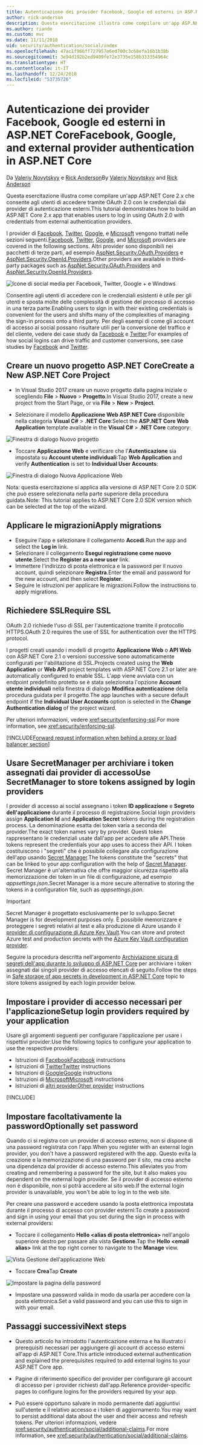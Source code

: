 ```yaml
---
title: Autenticazione dei provider Facebook, Google ed esterni in ASP.NET Core
author: rick-anderson
description: Questa esercitazione illustra come compilare un'app ASP.NET Core 2.x tramite OAuth 2.0 con provider di autenticazione esterni.
ms.author: riande
ms.custom: mvc
ms.date: 11/11/2018
uid: security/authentication/social/index
ms.openlocfilehash: 47ac1f966ff727957e6ed700c3c68efa16b1b38b
ms.sourcegitcommit: 3e94d192b2ed9409fe72e3735e158b333354964c
ms.translationtype: HT
ms.contentlocale: it-IT
ms.lasthandoff: 12/24/2018
ms.locfileid: "53735726"
---
```

# <a name="facebook-google-and-external-provider-authentication-in-aspnet-core"></a><span data-ttu-id="bccab-103">Autenticazione dei provider Facebook, Google ed esterni in ASP.NET Core</span><span class="sxs-lookup"><span data-stu-id="bccab-103">Facebook, Google, and external provider authentication in ASP.NET Core</span></span>

<span data-ttu-id="bccab-104">Da [Valeriy Novytskyy](https://github.com/01binary) e [Rick Anderson](https://twitter.com/RickAndMSFT)</span><span class="sxs-lookup"><span data-stu-id="bccab-104">By [Valeriy Novytskyy](https://github.com/01binary) and [Rick Anderson](https://twitter.com/RickAndMSFT)</span></span>

<span data-ttu-id="bccab-105">Questa esercitazione illustra come compilare un'app ASP.NET Core 2.x che consente agli utenti di accedere tramite OAuth 2.0 con le credenziali dai provider di autenticazione esterni.</span><span class="sxs-lookup"><span data-stu-id="bccab-105">This tutorial demonstrates how to build an ASP.NET Core 2.x app that enables users to log in using OAuth 2.0 with credentials from external authentication providers.</span></span>

<span data-ttu-id="bccab-106">I provider di [Facebook](xref:security/authentication/facebook-logins), [Twitter](xref:security/authentication/twitter-logins), [Google](xref:security/authentication/google-logins), e [Microsoft](xref:security/authentication/microsoft-logins) vengono trattati nelle sezioni seguenti.</span><span class="sxs-lookup"><span data-stu-id="bccab-106">[Facebook](xref:security/authentication/facebook-logins), [Twitter](xref:security/authentication/twitter-logins), [Google](xref:security/authentication/google-logins), and [Microsoft](xref:security/authentication/microsoft-logins) providers are covered in the following sections.</span></span> <span data-ttu-id="bccab-107">Altri provider sono disponibili nei pacchetti di terze parti, ad esempio [AspNet.Security.OAuth.Providers](https://github.com/aspnet-contrib/AspNet.Security.OAuth.Providers) e [AspNet.Security.OpenId.Providers](https://github.com/aspnet-contrib/AspNet.Security.OpenId.Providers).</span><span class="sxs-lookup"><span data-stu-id="bccab-107">Other providers are available in third-party packages such as [AspNet.Security.OAuth.Providers](https://github.com/aspnet-contrib/AspNet.Security.OAuth.Providers) and [AspNet.Security.OpenId.Providers](https://github.com/aspnet-contrib/AspNet.Security.OpenId.Providers).</span></span>

![Icone di social media per Facebook, Twitter, Google + e Windows](index/_static/social.png)

<span data-ttu-id="bccab-109">Consentire agli utenti di accedere con le credenziali esistenti è utile per gli utenti e sposta molte delle complessità di gestione del processo di accesso in una terza parte.</span><span class="sxs-lookup"><span data-stu-id="bccab-109">Enabling users to sign in with their existing credentials is convenient for the users and shifts many of the complexities of managing the sign-in process onto a third party.</span></span> <span data-ttu-id="bccab-110">Per degli esempi di come gli account di accesso ai social possano risultare utili per la conversione del traffico e del cliente, vedere dei case study da [Facebook](https://www.facebook.com/unsupportedbrowser) e [Twitter](https://dev.twitter.com/resources/case-studies).</span><span class="sxs-lookup"><span data-stu-id="bccab-110">For examples of how social logins can drive traffic and customer conversions, see case studies by [Facebook](https://www.facebook.com/unsupportedbrowser) and [Twitter](https://dev.twitter.com/resources/case-studies).</span></span>

## <a name="create-a-new-aspnet-core-project"></a><span data-ttu-id="bccab-111">Creare un nuovo progetto ASP.NET Core</span><span class="sxs-lookup"><span data-stu-id="bccab-111">Create a New ASP.NET Core Project</span></span>

* <span data-ttu-id="bccab-112">In Visual Studio 2017 creare un nuovo progetto dalla pagina iniziale o scegliendo **File** > **Nuovo** > **Progetto**.</span><span class="sxs-lookup"><span data-stu-id="bccab-112">In Visual Studio 2017, create a new project from the Start Page, or via **File** > **New** > **Project**.</span></span>

* <span data-ttu-id="bccab-113">Selezionare il modello **Applicazione Web ASP.NET Core** disponibile nella categoria **Visual C#** > **.NET Core**:</span><span class="sxs-lookup"><span data-stu-id="bccab-113">Select the **ASP.NET Core Web Application** template available in the **Visual C#** > **.NET Core** category:</span></span>

![Finestra di dialogo Nuovo progetto](index/_static/new-project.png)

* <span data-ttu-id="bccab-115">Toccare **Applicazione Web** e verificare che l'**Autenticazione** sia impostata su **Account utente individuali**:</span><span class="sxs-lookup"><span data-stu-id="bccab-115">Tap **Web Application** and verify **Authentication** is set to **Individual User Accounts**:</span></span>

![Finestra di dialogo Nuova Applicazione Web](index/_static/select-project.png)

<span data-ttu-id="bccab-117">Nota: questa esercitazione si applica alla versione di ASP.NET Core 2.0 SDK che può essere selezionata nella parte superiore della procedura guidata.</span><span class="sxs-lookup"><span data-stu-id="bccab-117">Note: This tutorial applies to ASP.NET Core 2.0 SDK version which can be selected at the top of the wizard.</span></span>

## <a name="apply-migrations"></a><span data-ttu-id="bccab-118">Applicare le migrazioni</span><span class="sxs-lookup"><span data-stu-id="bccab-118">Apply migrations</span></span>

* <span data-ttu-id="bccab-119">Eseguire l'app e selezionare il collegamento **Accedi**.</span><span class="sxs-lookup"><span data-stu-id="bccab-119">Run the app and select the **Log in** link.</span></span>
* <span data-ttu-id="bccab-120">Selezionare il collegamento **Esegui registrazione come nuovo utente**.</span><span class="sxs-lookup"><span data-stu-id="bccab-120">Select the **Register as a new user** link.</span></span>
* <span data-ttu-id="bccab-121">Immettere l'indirizzo di posta elettronica e la password per il nuovo account, quindi selezionare **Registra**.</span><span class="sxs-lookup"><span data-stu-id="bccab-121">Enter the email and password for the new account, and then select **Register**.</span></span>
* <span data-ttu-id="bccab-122">Seguire le istruzioni per applicare le migrazioni.</span><span class="sxs-lookup"><span data-stu-id="bccab-122">Follow the instructions to apply migrations.</span></span>

## <a name="require-ssl"></a><span data-ttu-id="bccab-123">Richiedere SSL</span><span class="sxs-lookup"><span data-stu-id="bccab-123">Require SSL</span></span>

<span data-ttu-id="bccab-124">OAuth 2.0 richiede l'uso di SSL per l'autenticazione tramite il protocollo HTTPS.</span><span class="sxs-lookup"><span data-stu-id="bccab-124">OAuth 2.0 requires the use of SSL for authentication over the HTTPS protocol.</span></span>

<span data-ttu-id="bccab-125">I progetti creati usando i modelli di progetto **Applicazione Web** o **API Web** con ASP.NET Core 2.1 o versioni successive sono automaticamente configurati per l'abilitazione di SSL.</span><span class="sxs-lookup"><span data-stu-id="bccab-125">Projects created using the **Web Application** or **Web API** project templates with ASP.NET Core 2.1 or later are automatically configured to enable SSL.</span></span> <span data-ttu-id="bccab-126">L'app viene avviata con un endpoint predefinito protetto se è stata selezionata l'opzione **Account utente individuali** nella finestra di dialogo **Modifica autenticazione** della procedura guidata per il progetto.</span><span class="sxs-lookup"><span data-stu-id="bccab-126">The app launches with a secure default endpoint if the **Individual User Accounts** option is selected in the **Change Authentication dialog** of the project wizard.</span></span>

<span data-ttu-id="bccab-127">Per ulteriori informazioni, vedere <xref:security/enforcing-ssl>.</span><span class="sxs-lookup"><span data-stu-id="bccab-127">For more information, see <xref:security/enforcing-ssl>.</span></span>

[!INCLUDE[Forward request information when behind a proxy or load balancer section](includes/forwarded-headers-middleware.md)]

## <a name="use-secretmanager-to-store-tokens-assigned-by-login-providers"></a><span data-ttu-id="bccab-128">Usare SecretManager per archiviare i token assegnati dai provider di accesso</span><span class="sxs-lookup"><span data-stu-id="bccab-128">Use SecretManager to store tokens assigned by login providers</span></span>

<span data-ttu-id="bccab-129">I provider di accesso ai social assegnano i token **ID applicazione** e **Segreto dell'applicazione** durante il processo di registrazione.</span><span class="sxs-lookup"><span data-stu-id="bccab-129">Social login providers assign **Application Id** and **Application Secret** tokens during the registration process.</span></span> <span data-ttu-id="bccab-130">La denominazione esatta dei token varia a seconda del provider.</span><span class="sxs-lookup"><span data-stu-id="bccab-130">The exact token names vary by provider.</span></span> <span data-ttu-id="bccab-131">Questi token rappresentano le credenziali usate dall'app per accedere alle API.</span><span class="sxs-lookup"><span data-stu-id="bccab-131">These tokens represent the credentials your app uses to access their API.</span></span> <span data-ttu-id="bccab-132">I token costituiscono i "segreti" che è possibile collegare alla configurazione dell'app usando [Secret Manager](xref:security/app-secrets#secret-manager).</span><span class="sxs-lookup"><span data-stu-id="bccab-132">The tokens constitute the "secrets" that can be linked to your app configuration with the help of [Secret Manager](xref:security/app-secrets#secret-manager).</span></span> <span data-ttu-id="bccab-133">Secret Manager è un'alternativa che offre maggior sicurezza rispetto alla memorizzazione dei token in un file di configurazione, ad esempio *appsettings.json*.</span><span class="sxs-lookup"><span data-stu-id="bccab-133">Secret Manager is a more secure alternative to storing the tokens in a configuration file, such as *appsettings.json*.</span></span>

> [!IMPORTANT]
> <span data-ttu-id="bccab-134">Secret Manager è progettato esclusivamente per lo sviluppo.</span><span class="sxs-lookup"><span data-stu-id="bccab-134">Secret Manager is for development purposes only.</span></span> <span data-ttu-id="bccab-135">È possibile memorizzare e proteggere i segreti relativi al test e alla produzione di Azure usando il [provider di configurazione di Azure Key Vault](xref:security/key-vault-configuration).</span><span class="sxs-lookup"><span data-stu-id="bccab-135">You can store and protect Azure test and production secrets with the [Azure Key Vault configuration provider](xref:security/key-vault-configuration).</span></span>

<span data-ttu-id="bccab-136">Seguire la procedura descritta nell'argomento [Archiviazione sicura di segreti dell'app durante lo sviluppo di ASP.NET Core](xref:security/app-secrets) per archiviare i token assegnati dai singoli provider di accesso elencati di seguito.</span><span class="sxs-lookup"><span data-stu-id="bccab-136">Follow the steps in [Safe storage of app secrets in development in ASP.NET Core](xref:security/app-secrets) topic to store tokens assigned by each login provider below.</span></span>

## <a name="setup-login-providers-required-by-your-application"></a><span data-ttu-id="bccab-137">Impostare i provider di accesso necessari per l'applicazione</span><span class="sxs-lookup"><span data-stu-id="bccab-137">Setup login providers required by your application</span></span>

<span data-ttu-id="bccab-138">Usare gli argomenti seguenti per configurare l'applicazione per usare i rispettivi provider:</span><span class="sxs-lookup"><span data-stu-id="bccab-138">Use the following topics to configure your application to use the respective providers:</span></span>

* <span data-ttu-id="bccab-139">Istruzioni di [Facebook](xref:security/authentication/facebook-logins)</span><span class="sxs-lookup"><span data-stu-id="bccab-139">[Facebook](xref:security/authentication/facebook-logins) instructions</span></span>
* <span data-ttu-id="bccab-140">Istruzioni di [Twitter](xref:security/authentication/twitter-logins)</span><span class="sxs-lookup"><span data-stu-id="bccab-140">[Twitter](xref:security/authentication/twitter-logins) instructions</span></span>
* <span data-ttu-id="bccab-141">Istruzioni di [Google](xref:security/authentication/google-logins)</span><span class="sxs-lookup"><span data-stu-id="bccab-141">[Google](xref:security/authentication/google-logins) instructions</span></span>
* <span data-ttu-id="bccab-142">Istruzioni di [Microsoft](xref:security/authentication/microsoft-logins)</span><span class="sxs-lookup"><span data-stu-id="bccab-142">[Microsoft](xref:security/authentication/microsoft-logins) instructions</span></span>
* <span data-ttu-id="bccab-143">Istruzioni di [altri provider](xref:security/authentication/otherlogins)</span><span class="sxs-lookup"><span data-stu-id="bccab-143">[Other provider](xref:security/authentication/otherlogins) instructions</span></span>

[!INCLUDE[](includes/chain-auth-providers.md)]

## <a name="optionally-set-password"></a><span data-ttu-id="bccab-144">Impostare facoltativamente la password</span><span class="sxs-lookup"><span data-stu-id="bccab-144">Optionally set password</span></span>

<span data-ttu-id="bccab-145">Quando ci si registra con un provider di accesso esterno, non si dispone di una password registrata con l'app.</span><span class="sxs-lookup"><span data-stu-id="bccab-145">When you register with an external login provider, you don't have a password registered with the app.</span></span> <span data-ttu-id="bccab-146">Questo evita la creazione e la memorizzazione di una password per il sito, ma crea anche una dipendenza dal provider di accesso esterno.</span><span class="sxs-lookup"><span data-stu-id="bccab-146">This alleviates you from creating and remembering a password for the site, but it also makes you dependent on the external login provider.</span></span> <span data-ttu-id="bccab-147">Se il provider di accesso esterno non è disponibile, non si potrà accedere al sito web.</span><span class="sxs-lookup"><span data-stu-id="bccab-147">If the external login provider is unavailable, you won't be able to log in to the web site.</span></span>

<span data-ttu-id="bccab-148">Per creare una password e accedere usando la posta elettronica impostata durante il processo di accesso con provider esterni:</span><span class="sxs-lookup"><span data-stu-id="bccab-148">To create a password and sign in using your email that you set during the sign in process with external providers:</span></span>

* <span data-ttu-id="bccab-149">Toccare il collegamento **Hello &lt;alias di posta elettronica&gt;** nell'angolo superiore destro per passare alla vista **Gestione**.</span><span class="sxs-lookup"><span data-stu-id="bccab-149">Tap the **Hello &lt;email alias&gt;** link at the top right corner to navigate to the **Manage** view.</span></span>

![Vista Gestione dell'applicazione Web](index/_static/pass1a.png)

* <span data-ttu-id="bccab-151">Toccare **Crea**</span><span class="sxs-lookup"><span data-stu-id="bccab-151">Tap **Create**</span></span>

![Impostare la pagina della password](index/_static/pass2a.png)

* <span data-ttu-id="bccab-153">Impostare una password valida in modo da usarla per accedere con la posta elettronica.</span><span class="sxs-lookup"><span data-stu-id="bccab-153">Set a valid password and you can use this to sign in with your email.</span></span>

## <a name="next-steps"></a><span data-ttu-id="bccab-154">Passaggi successivi</span><span class="sxs-lookup"><span data-stu-id="bccab-154">Next steps</span></span>

* <span data-ttu-id="bccab-155">Questo articolo ha introdotto l'autenticazione esterna e ha illustrato i prerequisiti necessari per aggiungere gli account di accesso esterni all'app di ASP.NET Core.</span><span class="sxs-lookup"><span data-stu-id="bccab-155">This article introduced external authentication and explained the prerequisites required to add external logins to your ASP.NET Core app.</span></span>

* <span data-ttu-id="bccab-156">Pagine di riferimento specifico del provider per configurare gli account di accesso per i provider richiesti dall'app.</span><span class="sxs-lookup"><span data-stu-id="bccab-156">Reference provider-specific pages to configure logins for the providers required by your app.</span></span>

* <span data-ttu-id="bccab-157">Può essere opportuno salvare in modo permanente dati aggiuntivi sull'utente e il relativo accesso e i token di aggiornamento.</span><span class="sxs-lookup"><span data-stu-id="bccab-157">You may want to persist additional data about the user and their access and refresh tokens.</span></span> <span data-ttu-id="bccab-158">Per ulteriori informazioni, vedere <xref:security/authentication/social/additional-claims>.</span><span class="sxs-lookup"><span data-stu-id="bccab-158">For more information, see <xref:security/authentication/social/additional-claims>.</span></span>

